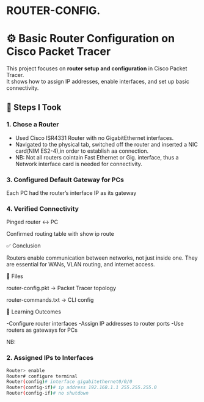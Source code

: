 # ROUTER-CONFIG.
# ⚙️ Basic Router Configuration on Cisco Packet Tracer
This project focuses on **router setup and configuration** in Cisco Packet Tracer.  
It shows how to assign IP addresses, enable interfaces, and set up basic connectivity.

## 📌 Steps I Took

### 1. Chose a Router
- Used Cisco ISR4331 Router with no GigabitEthernet interfaces.
- Navigated to the physical tab, switched off the router and inserted a NIC card(NIM ES2-4),in order to establish aa connection.
- NB: Not all routers cointain Fast Ethernet or Gig. interface, thus a Network interface card is needed for connectivity.


### 3. Configured Default Gateway for PCs

Each PC had the router’s interface IP as its gateway


### 4. Verified Connectivity

Pinged router ↔ PC

Confirmed routing table with show ip route


✅ Conclusion

Routers enable communication between networks, not just inside one.
They are essential for WANs, VLAN routing, and internet access.



📂 Files

router-config.pkt → Packet Tracer topology

router-commands.txt → CLI config


🚀 Learning Outcomes

-Configure router interfaces
-Assign IP addresses to router ports
-Use routers as gateways for PCs

NB:
### 2. Assigned IPs to Interfaces
```bash
Router> enable
Router# configure terminal
Router(config)# interface gigabitethernet0/0/0
Router(config-if)# ip address 192.168.1.1 255.255.255.0
Router(config-if)# no shutdown


